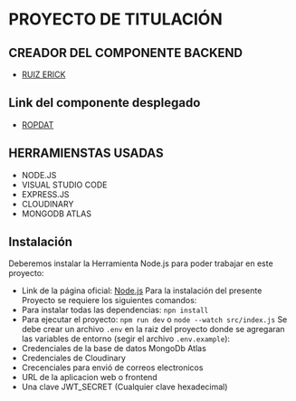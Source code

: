 # PROYECTO DE TITULACIÓN 
## CREADOR DEL COMPONENTE BACKEND
- [RUIZ ERICK](https://github.com/Ruizerick26)

## Link del componente desplegado
- [ROPDAT](https://ropdat.onrender.com)

## HERRAMIENSTAS USADAS
- NODE.JS
- VISUAL STUDIO CODE
- EXPRESS.JS
- CLOUDINARY
- MONGODB ATLAS

## Instalación 
Deberemos instalar la Herramienta Node.js para poder trabajar en este proyecto:
- Link de la página oficial: [Node.js](https://nodejs.org/en)
Para la instalación del presente Proyecto se requiere los siguientes comandos:
- Para instalar todas las dependencias:  `npn install `
- Para ejecutar el proyecto: `npm run dev` o `node --watch src/index.js`
Se debe crear un archivo `.env` en la raiz del proyecto donde se agregaran las variables de entorno (segir el archivo `.env.example`):
- Credenciales de la base de datos MongoDb Atlas
- Credenciales de Cloudinary
- Crecenciales para envió de correos electronicos
- URL de la aplicacion web o frontend
- Una clave JWT_SECRET (Cualquier clave hexadecimal)
